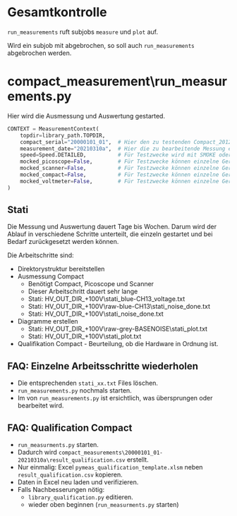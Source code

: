 # Gesamtkontrolle

`run_measurements` ruft subjobs `measure` und `plot` auf.

Wird ein subjob mit <ctrl-C> abgebrochen, so soll auch `run_measurements` abgebrochen werden.

# compact_measurement\run_measurements.py

Hier wird die Ausmessung und Auswertung gestarted.

```python
CONTEXT = MeasurementContext(
    topdir=library_path.TOPDIR,
    compact_serial="20000101_01",  # Hier den zu testenden Compact_2012 eintragen
    measurement_date="20210310a",  # Hier die zu bearbeitende Messung eintragen
    speed=Speed.DETAILED,          # Für Testzwecke wird mit SMOKE oder BLIP die Testzeit massiv verkürzt
    mocked_picoscope=False,        # Für Testzwecke können einzelne Geräte gemockt (überspruchen) werden
    mocked_scanner=False,          # Für Testzwecke können einzelne Geräte gemockt (überspruchen) werden
    mocked_compact=False,          # Für Testzwecke können einzelne Geräte gemockt (überspruchen) werden
    mocked_voltmeter=False,        # Für Testzwecke können einzelne Geräte gemockt (überspruchen) werden
)
```

## Stati

Die Messung und Auswertung dauert Tage bis Wochen.
Darum wird der Ablauf in verschiedene Schritte unterteilt, die einzeln gestartet und bei Bedarf zurückgesetzt werden können.

Die Arbeitschritte sind:

* Direktorystruktur bereitstellen
* Ausmessung Compact
  * Benötigt Compact, Picoscope und Scanner
  * Dieser Arbeitschritt dauert sehr lange
  * Stati: HV_OUT_DIR_+100V\stati_blue-CH13_voltage.txt
  * Stati: HV_OUT_DIR_+100V\raw-blue-CH13\stati_noise_done.txt
  * Stati: HV_OUT_DIR_+100V\stati_noise_done.txt
* Diagramme erstellen
  * Stati: HV_OUT_DIR_+100V\raw-grey-BASENOISE\stati_plot.txt
  * Stati: HV_OUT_DIR_+100V\stati_plot.txt
* Qualifikation Compact - Beurteilung, ob die Hardware in Ordnung ist.

## FAQ: Einzelne Arbeitsschritte wiederholen

* Die entsprechenden `stati_xx.txt` Files löschen.
* `run_measurements.py` nochmals starten.
* Im von `run_measurements.py` ist ersichtlich, was übersprungen oder bearbeitet wird.

## FAQ: Qualification Compact

* `run_measurments.py` starten.
* Dadurch wird `compact_measurements\20000101_01-20210310a\result_qualification.csv` erstellt.
* Nur einmalig: Excel `pymeas_qualification_template.xlsm` neben `result_qualification.csv` kopieren.
* Daten in Excel neu laden und verifizieren.
* Falls Nachbesserungen nötig:
  * `library_qualification.py` editieren.
  * wieder oben beginnen (`run_measurments.py` starten)
